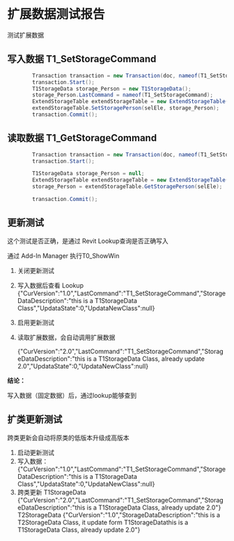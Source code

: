 # 扩展数据测试报告

测试扩展数据 

## 写入数据 T1_SetStorageCommand

```C#
        Transaction transaction = new Transaction(doc, nameof(T1_SetStorageCommand));
        transaction.Start();
        T1StorageData storage_Person = new T1StorageData();
        storage_Person.LastCommand = nameof(T1_SetStorageCommand);
        ExtendStorageTable extendStorageTable = new ExtendStorageTable();
        extendStorageTable.SetStoragePerson(selEle, storage_Person);
        transaction.Commit();
```

## 读取数据 T1_GetStorageCommand

```C#
        Transaction transaction = new Transaction(doc, nameof(T1_SetStorageCommand));
        transaction.Start();

        T1StorageData storage_Person = null;
        ExtendStorageTable extendStorageTable = new ExtendStorageTable();
        storage_Person = extendStorageTable.GetStoragePerson(selEle);

        transaction.Commit();
```

## 更新测试

这个测试是否正确，是通过 Revit Lookup查询是否正确写入

通过  Add-In Manager  执行T0_ShowWin

1. 关闭更新测试

2. 写入数据后查看 Lookup
   {"CurVersion":"1.0","LastCommand":"T1_SetStorageCommand","StorageDataDescription":"this is a T1StorageData Class","UpdataState":0,"UpdataNewClass":null}

3. 启用更新测试

4. 读取扩展数据，会自动调用扩展数据

   {"CurVersion":"2.0","LastCommand":"T1_SetStorageCommand","StorageDataDescription":"this is a T1StorageData Class, already update 2.0","UpdataState":0,"UpdataNewClass":null}

**结论：**

写入数据（固定数据）后，通过lookup能够查到

## 扩类更新测试

跨类更新会自动将原类的低版本升级成高版本

1. 启动更新测试
2. 写入数据：
   {"CurVersion":"1.0","LastCommand":"T1_SetStorageCommand","StorageDataDescription":"this is a T1StorageData Class","UpdataState":0,"UpdataNewClass":null}
3. 跨类更新
   T1StorageData
   {"CurVersion":"2.0","LastCommand":"T1_SetStorageCommand","StorageDataDescription":"this is a T1StorageData Class, already update 2.0"}
   T2StorageData
   {"CurVersion":"1.0","StorageDataDescription":"this is a T2StorageData Class, it update form T1StorageDatathis is a T1StorageData Class, already update 2.0"}